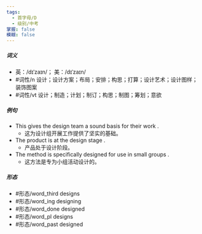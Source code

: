 ```yaml
---
tags:
  - 首字母/D
  - 级别/中考
掌握: false
模糊: false
---
```

##### 词义
- 英：/dɪˈzaɪn/； 美：/dɪˈzaɪn/
- #词性/n  设计；设计方案；布局；安排；构思；打算；设计艺术；设计图样；装饰图案
- #词性/vt  设计；制造；计划；制订；构思；制图；筹划；意欲
##### 例句
- This gives the design team a sound basis for their work .
	- 这为设计组开展工作提供了坚实的基础。
- The product is at the design stage .
	- 产品处于设计阶段。
- The method is specifically designed for use in small groups .
	- 这方法是专为小组活动设计的。
##### 形态
- #形态/word_third designs
- #形态/word_ing designing
- #形态/word_done designed
- #形态/word_pl designs
- #形态/word_past designed
